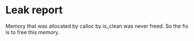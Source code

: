 # Leak report

Memory that was allocated by calloc by is_clean was never freed. So the fix is
to free this memory.
